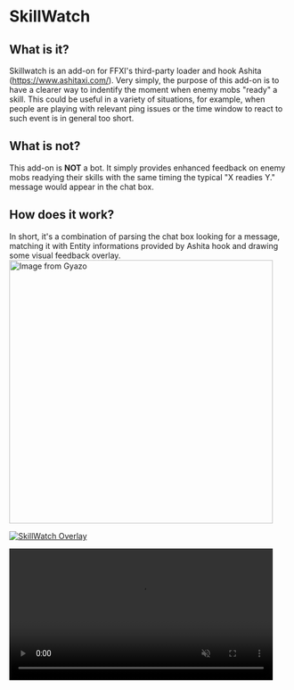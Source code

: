 # SkillWatch

## What is it?
Skillwatch is an add-on for FFXI's third-party loader and hook Ashita (https://www.ashitaxi.com/).
Very simply, the purpose of this add-on is to have a clearer way to indentify the moment when enemy mobs "ready" a skill.
This could be useful in a variety of situations, for example, when people are playing with relevant ping issues or the time window to react to such event is in general too short.

## What is not?
This add-on is <b>NOT</b> a bot. It simply provides enhanced feedback on enemy mobs readying their skills with the same timing the typical "X readies Y." message would appear in the chat box.

## How does it work?
In short, it's a combination of parsing the chat box looking for a message, matching it with Entity informations provided by Ashita hook and drawing some visual feedback overlay.
<a href="https://gyazo.com/b9fa596e17e803e98d39e58b84ee482c"><img src="https://i.gyazo.com/b9fa596e17e803e98d39e58b84ee482c.gif" alt="Image from Gyazo" width="472.5000000000004"/></a>

[![SkillWatch Overlay](https://i.gyazo.com/b9fa596e17e803e98d39e58b84ee482c.gif)](https://gyazo.com/b9fa596e17e803e98d39e58b84ee482c)

<a href="https://gyazo.com/b9fa596e17e803e98d39e58b84ee482c"><video width="472.5000000000004" autoplay muted loop playsinline controls><source src="https://i.gyazo.com/b9fa596e17e803e98d39e58b84ee482c.mp4" type="video/mp4"/></video></a>
